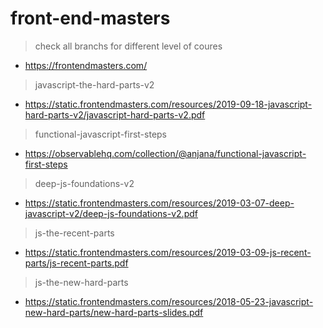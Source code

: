 # front-end-masters

> check all branchs for different level of coures
- https://frontendmasters.com/


> javascript-the-hard-parts-v2
- https://static.frontendmasters.com/resources/2019-09-18-javascript-hard-parts-v2/javascript-hard-parts-v2.pdf


> functional-javascript-first-steps
- https://observablehq.com/collection/@anjana/functional-javascript-first-steps


> deep-js-foundations-v2
- https://static.frontendmasters.com/resources/2019-03-07-deep-javascript-v2/deep-js-foundations-v2.pdf


> js-the-recent-parts
- https://static.frontendmasters.com/resources/2019-03-09-js-recent-parts/js-recent-parts.pdf


> js-the-new-hard-parts
- https://static.frontendmasters.com/resources/2018-05-23-javascript-new-hard-parts/new-hard-parts-slides.pdf